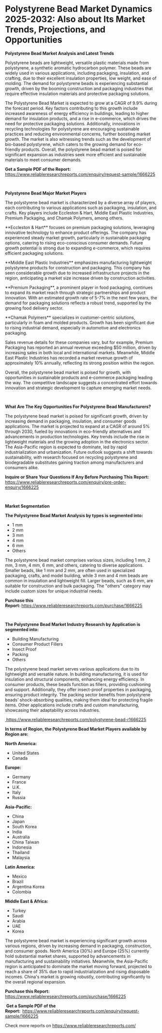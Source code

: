 <p><h1>Polystyrene Bead Market Dynamics 2025-2032: Also about Its Market Trends, Projections, and Opportunities</h1></p><p><strong>Polystyrene Bead Market Analysis and Latest Trends</strong></p>
<p><p>Polystyrene beads are lightweight, versatile plastic materials made from polystyrene, a synthetic aromatic hydrocarbon polymer. These beads are widely used in various applications, including packaging, insulation, and crafting, due to their excellent insulation properties, low weight, and ease of molding. The demand for polystyrene beads is experiencing substantial growth, driven by the booming construction and packaging industries that require effective insulation materials and protective packaging solutions.</p><p>The Polystyrene Bead Market is expected to grow at a CAGR of 9.9% during the forecast period. Key factors contributing to this growth include increased awareness of energy efficiency in buildings, leading to higher demand for insulation products, and a rise in e-commerce, which drives the need for protective packaging solutions. Additionally, innovations in recycling technologies for polystyrene are encouraging sustainable practices and reducing environmental concerns, further boosting market growth. The market is also witnessing trends such as the development of bio-based polystyrene, which caters to the growing demand for eco-friendly products. Overall, the polystyrene bead market is poised for significant expansion as industries seek more efficient and sustainable materials to meet consumer demands.</p></p>
<p><strong>Get a Sample PDF of the Report:&nbsp;</strong> <a href="https://www.reliableresearchreports.com/enquiry/request-sample/1666225?utm_campaign=3210&utm_medium=2&utm_source=Github&utm_content=ia&utm_term=02042025&utm_id=polystyrene-bead">https://www.reliableresearchreports.com/enquiry/request-sample/1666225</a></p>
<p>&nbsp;</p>
<p><strong>Polystyrene Bead Major Market Players</strong></p>
<p><p>The polystyrene bead market is characterized by a diverse array of players, each contributing to various applications such as packaging, insulation, and crafts. Key players include Eccleston & Hart, Middle East Plastic Industries, Premium Packaging, and Chamak Polymers, among others.</p><p>**Eccleston & Hart** focuses on premium packaging solutions, leveraging innovative technology to enhance product offerings. The company has experienced steady market growth, particularly in sustainable packaging options, catering to rising eco-conscious consumer demands. Future growth potential is strong due to expanding e-commerce, which requires efficient packaging solutions.</p><p>**Middle East Plastic Industries** emphasizes manufacturing lightweight polystyrene products for construction and packaging. This company has seen considerable growth due to increased infrastructure projects in the region, anticipating a market size increase driven by construction activities.</p><p>**Premium Packaging**, a prominent player in food packaging, continues to expand its market reach through strategic partnerships and product innovation. With an estimated growth rate of 5-7% in the next few years, the demand for packaging solutions reflects a robust trend, supported by the growing food delivery sector.</p><p>**Chamak Polymers** specializes in customer-centric solutions, particularly in foam and molded products. Growth has been significant due to rising industrial demand, especially in automotive and electronics packaging.</p><p>Sales revenue details for these companies vary, but for example, Premium Packaging has reported an annual revenue exceeding $50 million, driven by increasing sales in both local and international markets. Meanwhile, Middle East Plastic Industries has recorded a market revenue growth of approximately 10% annually, reflecting its strong position within the region.</p><p>Overall, the polystyrene bead market is poised for growth, with opportunities in sustainable products and e-commerce packaging leading the way. The competitive landscape suggests a concentrated effort towards innovation and strategic development to capture emerging market needs.</p></p>
<p>&nbsp;</p>
<p><strong>What Are The Key Opportunities For Polystyrene Bead Manufacturers?</strong></p>
<p><p>The polystyrene bead market is poised for significant growth, driven by increasing demand in packaging, insulation, and consumer goods applications. The market is projected to expand at a CAGR of around 5% through 2030, fueled by innovations in eco-friendly alternatives and advancements in production technologies. Key trends include the rise in lightweight materials and the growing adoption in the electronics sector. The Asia-Pacific region is expected to dominate, led by rapid industrialization and urbanization. Future outlook suggests a shift towards sustainability, with research focused on recycling polystyrene and biodegradable substitutes gaining traction among manufacturers and consumers alike.</p></p>
<p><strong>Inquire or Share Your Questions If Any Before Purchasing This Report:</strong> <a href="https://www.reliableresearchreports.com/enquiry/pre-order-enquiry/1666225?utm_campaign=3210&utm_medium=2&utm_source=Github&utm_content=ia&utm_term=02042025&utm_id=polystyrene-bead">https://www.reliableresearchreports.com/enquiry/pre-order-enquiry/1666225</a></p>
<p>&nbsp;</p>
<p><strong>Market Segmentation</strong></p>
<p><strong>The Polystyrene Bead Market Analysis by types is segmented into:</strong></p>
<p><ul><li>1 mm</li><li>2 mm</li><li>3 mm</li><li>4 mm</li><li>6 mm</li><li>Others</li></ul></p>
<p><p>The polystyrene bead market comprises various sizes, including 1 mm, 2 mm, 3 mm, 4 mm, 6 mm, and others, catering to diverse applications. Smaller beads, like 1 mm and 2 mm, are often used in specialized packaging, crafts, and model building, while 3 mm and 4 mm beads are common in insulation and lightweight fill. Larger beads, such as 6 mm, are suitable for construction and bulk packaging. The "others" category may include custom sizes for unique industrial needs.</p></p>
<p><strong>Purchase this Report:&nbsp;</strong><a href="https://www.reliableresearchreports.com/purchase/1666225?utm_campaign=3210&utm_medium=2&utm_source=Github&utm_content=ia&utm_term=02042025&utm_id=polystyrene-bead">https://www.reliableresearchreports.com/purchase/1666225</a></p>
<p>&nbsp;</p>
<p><strong>The Polystyrene Bead Market Industry Research by Application is segmented into:</strong></p>
<p><ul><li>Building Manufacturing</li><li>Consumer Product Fillers</li><li>Insect Proof</li><li>Packing</li><li>Others</li></ul></p>
<p><p>The polystyrene bead market serves various applications due to its lightweight and versatile nature. In building manufacturing, it is used for insulation and structural components, enhancing energy efficiency. In consumer products, these beads function as fillers, providing cushioning and support. Additionally, they offer insect-proof properties in packaging, ensuring product integrity. The packing sector benefits from polystyrene beads' shock-absorbing qualities, making them ideal for protecting fragile items. Other applications include crafts and custom manufacturing, showcasing their adaptability across industries.</p></p>
<p><a href="https://www.reliableresearchreports.com/polystyrene-bead-r1666225?utm_campaign=3210&utm_medium=2&utm_source=Github&utm_content=ia&utm_term=02042025&utm_id=polystyrene-bead">&nbsp;https://www.reliableresearchreports.com/polystyrene-bead-r1666225</a></p>
<p><strong>In terms of Region, the Polystyrene Bead Market Players available by Region are:</strong></p>
<p>
    <p> <strong> North America: </strong>
        <ul>
            <li>United States</li>
            <li>Canada</li>
        </ul>
        </p> 
    <p> <strong> Europe: </strong>
        <ul>
            <li>Germany</li>
            <li>France</li>
            <li>U.K.</li>
            <li>Italy</li>
            <li>Russia</li>
        </ul>
        </p> 
    <p> <strong> Asia-Pacific: </strong>
        <ul>
            <li>China</li>
            <li>Japan</li>
            <li>South Korea</li>
            <li>India</li>
            <li>Australia</li>
            <li>China Taiwan</li>
            <li>Indonesia</li>
            <li>Thailand</li>
            <li>Malaysia</li>
        </ul>
        </p> 
    <p> <strong> Latin America: </strong>
        <ul>
            <li>Mexico</li>
            <li>Brazil</li>
            <li>Argentina Korea</li>
            <li>Colombia</li>
        </ul>
        </p> 
    <p> <strong> Middle East & Africa: </strong>
        <ul>
            <li>Turkey</li>
            <li>Saudi</li>
            <li>Arabia</li>
            <li>UAE</li>
            <li>Korea</li>
        </ul>
    </p>
    </p>
<p><p>The polystyrene bead market is experiencing significant growth across various regions, driven by increasing demand in packaging, construction, and consumer goods. North America (30%) and Europe (25%) currently hold substantial market shares, supported by advancements in manufacturing and sustainability initiatives. Meanwhile, the Asia-Pacific region is anticipated to dominate the market moving forward, projected to reach a share of 35% due to rapid industrialization and rising disposable incomes. China's market is growing robustly, contributing significantly to the overall regional expansion.</p></p>
<p><strong>Purchase this Report: </strong><a href="https://www.reliableresearchreports.com/purchase/1666225?utm_campaign=3210&utm_medium=2&utm_source=Github&utm_content=ia&utm_term=02042025&utm_id=polystyrene-bead">https://www.reliableresearchreports.com/purchase/1666225</a></p>
<p>&nbsp;<strong>Get a Sample PDF of the Report:&nbsp;&nbsp;</strong><a href="https://www.reliableresearchreports.com/enquiry/request-sample/1666225?utm_campaign=3210&utm_medium=2&utm_source=Github&utm_content=ia&utm_term=02042025&utm_id=polystyrene-bead">https://www.reliableresearchreports.com/enquiry/request-sample/1666225</a></p>
<p><strong></strong></p>
<p>Check more reports on <a href="https://www.reliableresearchreports.com/?utm_campaign=3210&utm_medium=2&utm_source=Github&utm_content=ia&utm_term=02042025&utm_id=polystyrene-bead">https://www.reliableresearchreports.com/</a></p>